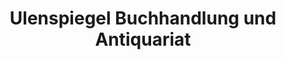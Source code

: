 ---
title: "Ulenspiegel Buchhandlung und Antiquariat"
url: /fulda/ulenspiegel-buchhandlung-und-antiquariat/
shop: Bücher
---